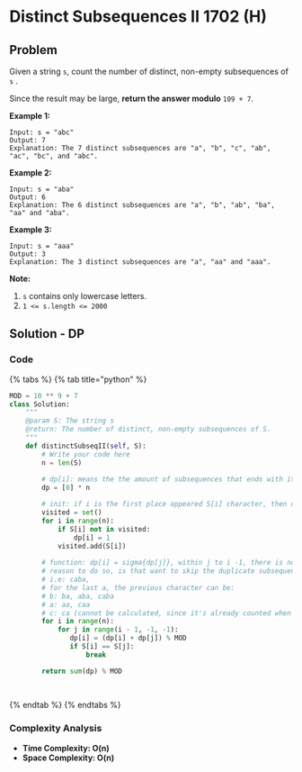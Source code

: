 # Distinct Subsequences II 1702 (H)

## Problem

Given a string `s`, count the number of distinct, non-empty subsequences of `s` .

Since the result may be large, **return the answer modulo** `109 + 7`.

**Example 1:**

```
Input: s = "abc"
Output: 7
Explanation: The 7 distinct subsequences are "a", "b", "c", "ab", "ac", "bc", and "abc".
```

**Example 2:**

```
Input: s = "aba"
Output: 6
Explanation: The 6 distinct subsequences are "a", "b", "ab", "ba", "aa" and "aba".
```

**Example 3:**

```
Input: s = "aaa"
Output: 3
Explanation: The 3 distinct subsequences are "a", "aa" and "aaa".
```

**Note:**

1. `s` contains only lowercase letters.
2. `1 <= s.length <= 2000`

## Solution - DP

### Code

{% tabs %}
{% tab title="python" %}
```python
MOD = 10 ** 9 + 7
class Solution:
    """
    @param S: The string s
    @return: The number of distinct, non-empty subsequences of S.
    """
    def distinctSubseqII(self, S):
        # Write your code here
        n = len(S)
        
        # dp[i]: means the the amount of subsequences that ends with ith character 
        dp = [0] * n

        # init: if i is the first place appeared S[i] character, then dp[i] = 1
        visited = set()
        for i in range(n):
            if S[i] not in visited:
                dp[i] = 1
            visited.add(S[i])
        
        # function: dp[i] = sigma{dp[j]}, within j to i -1, there is no S[i]
        # reason to do so, is that want to skip the duplicate subsequence
        # i.e: caba, 
        # for the last a, the previous character can be:
        # b: ba, aba, caba
        # a: aa, caa
        # c: ca (cannot be calculated, since it's already counted when processing the second a: a, ca) 
        for i in range(n):
            for j in range(i - 1, -1, -1):
               dp[i] = (dp[i] + dp[j]) % MOD
               if S[i] == S[j]:
                   break

        return sum(dp) % MOD 
        
        
```
{% endtab %}
{% endtabs %}

### Complexity Analysis

* **Time Complexity: O(n)**
* **Space Complexity: O(n)**
